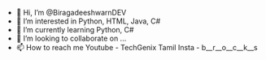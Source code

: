 - 👋 Hi, I’m @BiragadeeshwarnDEV
- 👀 I’m interested in Python, HTML, Java, C#
- 🌱 I’m currently learning Python, C#
- 💞️ I’m looking to collaborate on ...
- 📫 How to reach me 
Youtube - TechGenix Tamil
Insta - b__r__o__c__k__s

<!---
BiragadeeshwarnDEV/BiragadeeshwarnDEV is a ✨ special ✨ repository because its `README.md` (this file) appears on your GitHub profile.
You can click the Preview link to take a look at your changes.
--->
